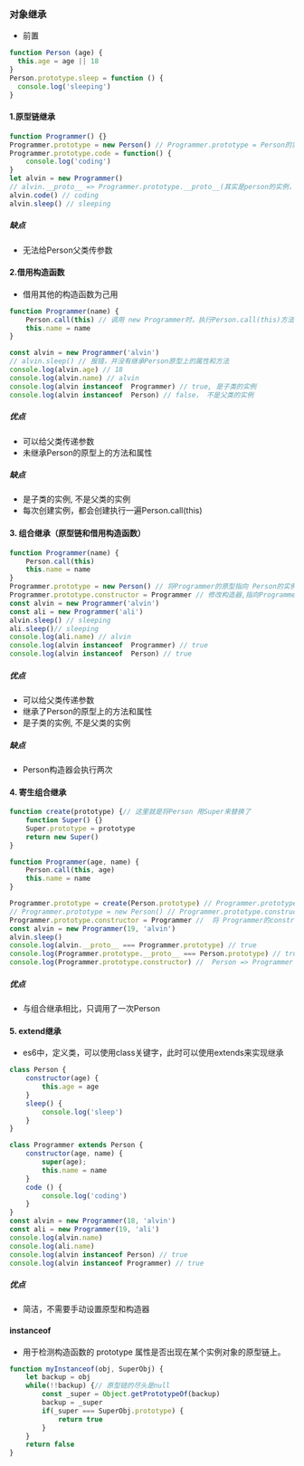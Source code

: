 ### 对象继承
- 前置
```javascript
function Person (age) {
  this.age = age || 18
}
Person.prototype.sleep = function () {
  console.log('sleeping')
}

```
#### 1.原型链继承
```javascript
function Programmer() {}
Programmer.prototype = new Person() // Programmer.prototype = Person的实例p1
Programmer.prototype.code = function() {
    console.log('coding')
}
let alvin = new Programmer()
// alvin.__proto__ => Programmer.prototype.__proto__(其实是person的实例，顾其__proto__ 指向Person.prototype) => Person.prototype 
alvin.code() // coding
alvin.sleep() // sleeping
```
##### 缺点
- 无法给Person父类传参数

#### 2.借用构造函数
- 借用其他的构造函数为己用
```javascript
function Programmer(name) {
    Person.call(this) // 调用 new Programmer时，执行Person.call(this)方法，会执行Person中的方法，但是 将其this改成了当前实例，并非是Person的实例
    this.name = name
}

const alvin = new Programmer('alvin')
// alvin.sleep() // 报错，并没有继承Person原型上的属性和方法
console.log(alvin.age) // 18
console.log(alvin.name) // alvin
console.log(alvin instanceof  Programmer) // true, 是子类的实例
console.log(alvin instanceof  Person) // false， 不是父类的实例
```
##### 优点
- 可以给父类传递参数
- 未继承Person的原型上的方法和属性
##### 缺点
- 是子类的实例, 不是父类的实例
- 每次创建实例，都会创建执行一遍Person.call(this)


#### 3. 组合继承（原型链和借用构造函数）
```javascript
function Programmer(name) {
    Person.call(this)
    this.name = name
}
Programmer.prototype = new Person() // 将Programmer的原型指向 Person的实例, 构造器指向了Person
Programmer.prototype.constructor = Programmer // 修改构造器,指向Programmer
const alvin = new Programmer('alvin')
const ali = new Programmer('ali')
alvin.sleep() // sleeping
ali.sleep()// sleeping
console.log(ali.name) // alvin
console.log(alvin instanceof  Programmer) // true
console.log(alvin instanceof  Person) // true
```
##### 优点
- 可以给父类传递参数
- 继承了Person的原型上的方法和属性
- 是子类的实例, 不是父类的实例
##### 缺点
- Person构造器会执行两次

#### 4. 寄生组合继承
```javascript
function create(prototype) {// 这里就是将Person 用Super来替换了
    function Super() {}
    Super.prototype = prototype
    return new Super()
}

function Programmer(age, name) {
    Person.call(this, age)
    this.name = name
}

Programmer.prototype = create(Person.prototype) // Programmer.prototype.constructor => Person
// Programmer.prototype = new Person() // Programmer.prototype.constructor => Person,与组合继承相同
Programmer.prototype.constructor = Programmer //  将 Programmer的constructor 修改为Programmer
const alvin = new Programmer(19, 'alvin')
alvin.sleep()
console.log(alvin.__proto__ === Programmer.prototype) // true
console.log(Programmer.prototype.__proto__ === Person.prototype) // true
console.log(Programmer.prototype.constructor) //  Person => Programmer
```

##### 优点
- 与组合继承相比，只调用了一次Person

#### 5. extend继承
- es6中，定义类，可以使用class关键字，此时可以使用extends来实现继承
```javascript
class Person {
    constructor(age) {
        this.age = age
    }
    sleep() {
        console.log('sleep')
    }
}

class Programmer extends Person {
    constructor(age, name) {
        super(age);
        this.name = name
    }
    code () {
        console.log('coding')
    }
}
const alvin = new Programmer(18, 'alvin')
const ali = new Programmer(19, 'ali')
console.log(alvin.name)
console.log(ali.name)
console.log(alvin instanceof Person) // true
console.log(alvin instanceof Programmer) // true
```
##### 优点
- 简洁，不需要手动设置原型和构造器

#### instanceof
- 用于检测构造函数的 prototype 属性是否出现在某个实例对象的原型链上。
```javascript
function myInstanceof(obj, SuperObj) {
    let backup = obj
    while(!!backup) {// 原型链的尽头是null
        const _super = Object.getPrototypeOf(backup)
        backup = _super
        if(_super === SuperObj.prototype) {
            return true
        }
    }
    return false
}
```
